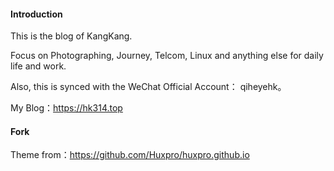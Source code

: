 #### Introduction

This is the blog of KangKang.

Focus on Photographing, Journey, Telcom, Linux and anything else for daily life and work.

Also, this is synced with the WeChat Official Account： qiheyehk。

My Blog：https://hk314.top

#### Fork

Theme from：https://github.com/Huxpro/huxpro.github.io
